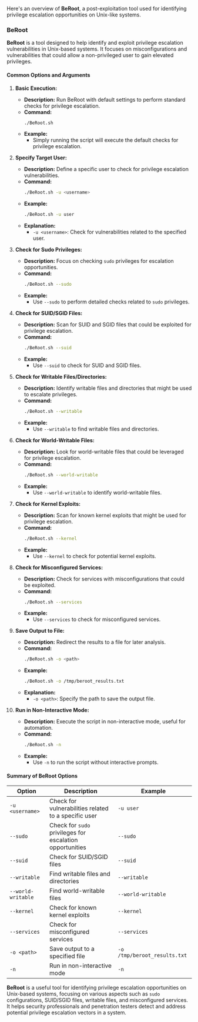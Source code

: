 Here's an overview of **BeRoot**, a post-exploitation tool used for identifying privilege escalation opportunities on Unix-like systems.

### **BeRoot**

**BeRoot** is a tool designed to help identify and exploit privilege escalation vulnerabilities in Unix-based systems. It focuses on misconfigurations and vulnerabilities that could allow a non-privileged user to gain elevated privileges.

#### **Common Options and Arguments**

1. **Basic Execution:**
   - **Description:** Run BeRoot with default settings to perform standard checks for privilege escalation.
   - **Command:**
     ```bash
     ./BeRoot.sh
     ```
   - **Example:**
     - Simply running the script will execute the default checks for privilege escalation.

2. **Specify Target User:**
   - **Description:** Define a specific user to check for privilege escalation vulnerabilities.
   - **Command:**
     ```bash
     ./BeRoot.sh -u <username>
     ```
   - **Example:**
     ```bash
     ./BeRoot.sh -u user
     ```
   - **Explanation:**
     - `-u <username>`: Check for vulnerabilities related to the specified user.

3. **Check for Sudo Privileges:**
   - **Description:** Focus on checking `sudo` privileges for escalation opportunities.
   - **Command:**
     ```bash
     ./BeRoot.sh --sudo
     ```
   - **Example:**
     - Use `--sudo` to perform detailed checks related to `sudo` privileges.

4. **Check for SUID/SGID Files:**
   - **Description:** Scan for SUID and SGID files that could be exploited for privilege escalation.
   - **Command:**
     ```bash
     ./BeRoot.sh --suid
     ```
   - **Example:**
     - Use `--suid` to check for SUID and SGID files.

5. **Check for Writable Files/Directories:**
   - **Description:** Identify writable files and directories that might be used to escalate privileges.
   - **Command:**
     ```bash
     ./BeRoot.sh --writable
     ```
   - **Example:**
     - Use `--writable` to find writable files and directories.

6. **Check for World-Writable Files:**
   - **Description:** Look for world-writable files that could be leveraged for privilege escalation.
   - **Command:**
     ```bash
     ./BeRoot.sh --world-writable
     ```
   - **Example:**
     - Use `--world-writable` to identify world-writable files.

7. **Check for Kernel Exploits:**
   - **Description:** Scan for known kernel exploits that might be used for privilege escalation.
   - **Command:**
     ```bash
     ./BeRoot.sh --kernel
     ```
   - **Example:**
     - Use `--kernel` to check for potential kernel exploits.

8. **Check for Misconfigured Services:**
   - **Description:** Check for services with misconfigurations that could be exploited.
   - **Command:**
     ```bash
     ./BeRoot.sh --services
     ```
   - **Example:**
     - Use `--services` to check for misconfigured services.

9. **Save Output to File:**
   - **Description:** Redirect the results to a file for later analysis.
   - **Command:**
     ```bash
     ./BeRoot.sh -o <path>
     ```
   - **Example:**
     ```bash
     ./BeRoot.sh -o /tmp/beroot_results.txt
     ```
   - **Explanation:**
     - `-o <path>`: Specify the path to save the output file.

10. **Run in Non-Interactive Mode:**
    - **Description:** Execute the script in non-interactive mode, useful for automation.
    - **Command:**
      ```bash
      ./BeRoot.sh -n
      ```
    - **Example:**
      - Use `-n` to run the script without interactive prompts.

#### **Summary of BeRoot Options**

| **Option**                 | **Description**                                                 | **Example**                                   |
|----------------------------|-----------------------------------------------------------------|-----------------------------------------------|
| `-u <username>`            | Check for vulnerabilities related to a specific user            | `-u user`                                     |
| `--sudo`                   | Check for `sudo` privileges for escalation opportunities         | `--sudo`                                      |
| `--suid`                   | Check for SUID/SGID files                                       | `--suid`                                      |
| `--writable`               | Find writable files and directories                             | `--writable`                                  |
| `--world-writable`         | Find world-writable files                                       | `--world-writable`                            |
| `--kernel`                 | Check for known kernel exploits                                 | `--kernel`                                    |
| `--services`               | Check for misconfigured services                                | `--services`                                  |
| `-o <path>`                | Save output to a specified file                                 | `-o /tmp/beroot_results.txt`                  |
| `-n`                       | Run in non-interactive mode                                    | `-n`                                          |

**BeRoot** is a useful tool for identifying privilege escalation opportunities on Unix-based systems, focusing on various aspects such as `sudo` configurations, SUID/SGID files, writable files, and misconfigured services. It helps security professionals and penetration testers detect and address potential privilege escalation vectors in a system.